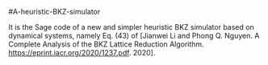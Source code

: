 #A-heuristic-BKZ-simulator

It is the Sage code of a new and simpler heuristic BKZ simulator based on dynamical systems, namely
Eq. (43) of [Jianwei Li and Phong Q. Nguyen. A Complete Analysis of the BKZ Lattice Reduction Algorithm. https://eprint.iacr.org/2020/1237.pdf. 2020].
